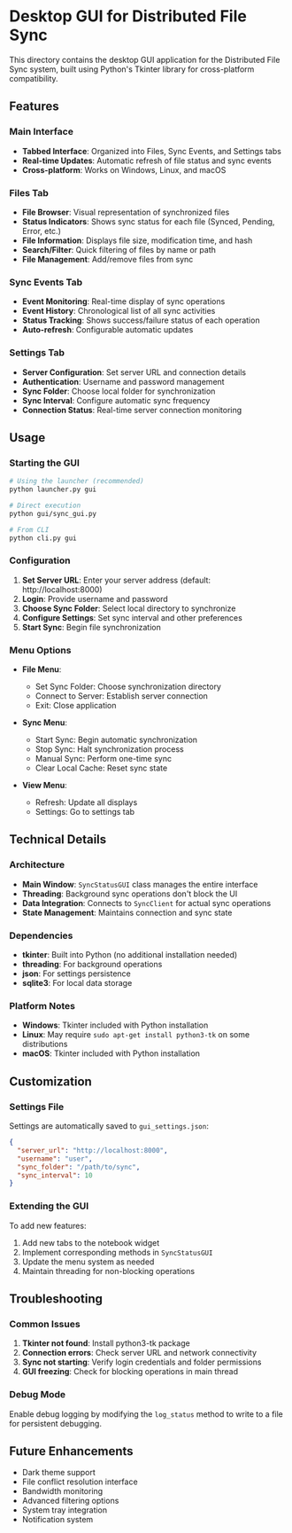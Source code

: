 # Desktop GUI for Distributed File Sync

This directory contains the desktop GUI application for the Distributed File Sync system, built using Python's Tkinter library for cross-platform compatibility.

## Features

### Main Interface
- **Tabbed Interface**: Organized into Files, Sync Events, and Settings tabs
- **Real-time Updates**: Automatic refresh of file status and sync events
- **Cross-platform**: Works on Windows, Linux, and macOS

### Files Tab
- **File Browser**: Visual representation of synchronized files
- **Status Indicators**: Shows sync status for each file (Synced, Pending, Error, etc.)
- **File Information**: Displays file size, modification time, and hash
- **Search/Filter**: Quick filtering of files by name or path
- **File Management**: Add/remove files from sync

### Sync Events Tab
- **Event Monitoring**: Real-time display of sync operations
- **Event History**: Chronological list of all sync activities
- **Status Tracking**: Shows success/failure status of each operation
- **Auto-refresh**: Configurable automatic updates

### Settings Tab
- **Server Configuration**: Set server URL and connection details
- **Authentication**: Username and password management
- **Sync Folder**: Choose local folder for synchronization
- **Sync Interval**: Configure automatic sync frequency
- **Connection Status**: Real-time server connection monitoring

## Usage

### Starting the GUI
```bash
# Using the launcher (recommended)
python launcher.py gui

# Direct execution
python gui/sync_gui.py

# From CLI
python cli.py gui
```

### Configuration
1. **Set Server URL**: Enter your server address (default: http://localhost:8000)
2. **Login**: Provide username and password
3. **Choose Sync Folder**: Select local directory to synchronize
4. **Configure Settings**: Set sync interval and other preferences
5. **Start Sync**: Begin file synchronization

### Menu Options
- **File Menu**:
  - Set Sync Folder: Choose synchronization directory
  - Connect to Server: Establish server connection
  - Exit: Close application

- **Sync Menu**:
  - Start Sync: Begin automatic synchronization
  - Stop Sync: Halt synchronization process
  - Manual Sync: Perform one-time sync
  - Clear Local Cache: Reset sync state

- **View Menu**:
  - Refresh: Update all displays
  - Settings: Go to settings tab

## Technical Details

### Architecture
- **Main Window**: `SyncStatusGUI` class manages the entire interface
- **Threading**: Background sync operations don't block the UI
- **Data Integration**: Connects to `SyncClient` for actual sync operations
- **State Management**: Maintains connection and sync state

### Dependencies
- **tkinter**: Built into Python (no additional installation needed)
- **threading**: For background operations
- **json**: For settings persistence
- **sqlite3**: For local data storage

### Platform Notes
- **Windows**: Tkinter included with Python installation
- **Linux**: May require `sudo apt-get install python3-tk` on some distributions
- **macOS**: Tkinter included with Python installation

## Customization

### Settings File
Settings are automatically saved to `gui_settings.json`:
```json
{
  "server_url": "http://localhost:8000",
  "username": "user",
  "sync_folder": "/path/to/sync",
  "sync_interval": 10
}
```

### Extending the GUI
To add new features:
1. Add new tabs to the notebook widget
2. Implement corresponding methods in `SyncStatusGUI`
3. Update the menu system as needed
4. Maintain threading for non-blocking operations

## Troubleshooting

### Common Issues
1. **Tkinter not found**: Install python3-tk package
2. **Connection errors**: Check server URL and network connectivity
3. **Sync not starting**: Verify login credentials and folder permissions
4. **GUI freezing**: Check for blocking operations in main thread

### Debug Mode
Enable debug logging by modifying the `log_status` method to write to a file for persistent debugging.

## Future Enhancements
- Dark theme support
- File conflict resolution interface
- Bandwidth monitoring
- Advanced filtering options
- System tray integration
- Notification system
